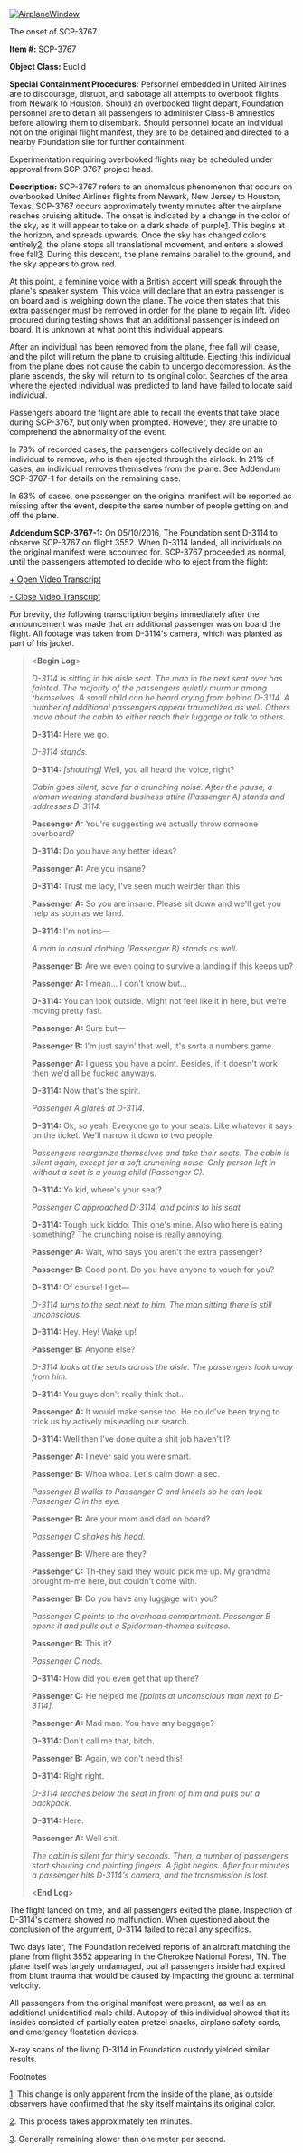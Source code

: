[![AirplaneWindow](http://scp-wiki.wdfiles.com/local--resized-images/scp-3767/AirplaneWindow/medium.jpg)](http://scp-wiki.wdfiles.com/local--files/scp-3767/AirplaneWindow)

The onset of SCP-3767

**Item #:** SCP-3767

**Object Class:** Euclid

**Special Containment Procedures:** Personnel embedded in United Airlines are to discourage, disrupt, and sabotage all attempts to overbook flights from Newark to Houston. Should an overbooked flight depart, Foundation personnel are to detain all passengers to administer Class-B amnestics before allowing them to disembark. Should personnel locate an individual not on the original flight manifest, they are to be detained and directed to a nearby Foundation site for further containment.

Experimentation requiring overbooked flights may be scheduled under approval from SCP-3767 project head.

**Description:** SCP-3767 refers to an anomalous phenomenon that occurs on overbooked United Airlines flights from Newark, New Jersey to Houston, Texas. SCP-3767 occurs approximately twenty minutes after the airplane reaches cruising altitude. The onset is indicated by a change in the color of the sky, as it will appear to take on a dark shade of purple[1](javascript:;). This begins at the horizon, and spreads upwards. Once the sky has changed colors entirely[2](javascript:;), the plane stops all translational movement, and enters a slowed free fall[3](javascript:;). During this descent, the plane remains parallel to the ground, and the sky appears to grow red.

At this point, a feminine voice with a British accent will speak through the plane's speaker system. This voice will declare that an extra passenger is on board and is weighing down the plane. The voice then states that this extra passenger must be removed in order for the plane to regain lift. Video procured during testing shows that an additional passenger is indeed on board. It is unknown at what point this individual appears.

After an individual has been removed from the plane, free fall will cease, and the pilot will return the plane to cruising altitude. Ejecting this individual from the plane does not cause the cabin to undergo decompression. As the plane ascends, the sky will return to its original color. Searches of the area where the ejected individual was predicted to land have failed to locate said individual.

Passengers aboard the flight are able to recall the events that take place during SCP-3767, but only when prompted. However, they are unable to comprehend the abnormality of the event.

In 78% of recorded cases, the passengers collectively decide on an individual to remove, who is then ejected through the airlock. In 21% of cases, an individual removes themselves from the plane. See Addendum SCP-3767-1 for details on the remaining case.

In 63% of cases, one passenger on the original manifest will be reported as missing after the event, despite the same number of people getting on and off the plane.

**Addendum SCP-3767-1:** On 05/10/2016, The Foundation sent D-3114 to observe SCP-3767 on flight 3552. When D-3114 landed, all individuals on the original manifest were accounted for. SCP-3767 proceeded as normal, until the passengers attempted to decide who to eject from the flight:

[+ Open Video Transcript](javascript:;)

[\- Close Video Transcript](javascript:;)

For brevity, the following transcription begins immediately after the announcement was made that an additional passenger was on board the flight. All footage was taken from D-3114's camera, which was planted as part of his jacket.

> <**Begin Log**\>
> 
> _D-3114 is sitting in his aisle seat. The man in the next seat over has fainted. The majority of the passengers quietly murmur among themselves. A small child can be heard crying from behind D-3114. A number of additional passengers appear traumatized as well. Others move about the cabin to either reach their luggage or talk to others._
> 
> **D-3114:** Here we go.
> 
> _D-3114 stands._
> 
> **D-3114:** _\[shouting\]_ Well, you all heard the voice, right?
> 
> _Cabin goes silent, save for a crunching noise. After the pause, a woman wearing standard business attire (Passenger A) stands and addresses D-3114._
> 
> **Passenger A:** You're suggesting we actually throw someone overboard?
> 
> **D-3114:** Do you have any better ideas?
> 
> **Passenger A:** Are you insane?
> 
> **D-3114:** Trust me lady, I've seen much weirder than this.
> 
> **Passenger A:** So you are insane. Please sit down and we'll get you help as soon as we land.
> 
> **D-3114:** I'm not ins—
> 
> _A man in casual clothing (Passenger B) stands as well._
> 
> **Passenger B:** Are we even going to survive a landing if this keeps up?
> 
> **Passenger A:** I mean… I don't know but…
> 
> **D-3114:** You can look outside. Might not feel like it in here, but we're moving pretty fast.
> 
> **Passenger A:** Sure but—
> 
> **Passenger B:** I'm just sayin' that well, it's sorta a numbers game.
> 
> **Passenger A:** I guess you have a point. Besides, if it doesn't work then we'd all be fucked anyways.
> 
> **D-3114:** Now that's the spirit.
> 
> _Passenger A glares at D-3114._
> 
> **D-3114:** Ok, so yeah. Everyone go to your seats. Like whatever it says on the ticket. We'll narrow it down to two people.
> 
> _Passengers reorganize themselves and take their seats. The cabin is silent again, except for a soft crunching noise. Only person left in without a seat is a young child (Passenger C)._
> 
> **D-3114:** Yo kid, where's your seat?
> 
> _Passenger C approached D-3114, and points to his seat._
> 
> **D-3114:** Tough luck kiddo. This one's mine. Also who here is eating something? The crunching noise is really annoying.
> 
> **Passenger A:** Wait, who says you aren't the extra passenger?
> 
> **Passenger B:** Good point. Do you have anyone to vouch for you?
> 
> **D-3114:** Of course! I got—
> 
> _D-3114 turns to the seat next to him. The man sitting there is still unconscious._
> 
> **D-3114:** Hey. Hey! Wake up!
> 
> **Passenger B:** Anyone else?
> 
> _D-3114 looks at the seats across the aisle. The passengers look away from him._
> 
> **D-3114:** You guys don't really think that…
> 
> **Passenger A:** It would make sense too. He could've been trying to trick us by actively misleading our search.
> 
> **D-3114:** Well then I've done quite a shit job haven't I?
> 
> **Passenger A:** I never said you were smart.
> 
> **Passenger B:** Whoa whoa. Let's calm down a sec.
> 
> _Passenger B walks to Passenger C and kneels so he can look Passenger C in the eye._
> 
> **Passenger B:** Are your mom and dad on board?
> 
> _Passenger C shakes his head._
> 
> **Passenger B:** Where are they?
> 
> **Passenger C:** Th-they said they would pick me up. My grandma brought m-me here, but couldn't come with.
> 
> **Passenger B:** Do you have any luggage with you?
> 
> _Passenger C points to the overhead compartment. Passenger B opens it and pulls out a Spiderman-themed suitcase._
> 
> **Passenger B:** This it?
> 
> _Passenger C nods._
> 
> **D-3114:** How did you even get that up there?
> 
> **Passenger C:** He helped me _\[points at unconscious man next to D-3114\]_.
> 
> **Passenger A:** Mad man. You have any baggage?
> 
> **D-3114:** Don't call me that, bitch.
> 
> **Passenger B:** Again, we don't need this!
> 
> **D-3114:** Right right.
> 
> _D-3114 reaches below the seat in front of him and pulls out a backpack._
> 
> **D-3114:** Here.
> 
> **Passenger A:** Well shit.
> 
> _The cabin is silent for thirty seconds. Then, a number of passengers start shouting and pointing fingers. A fight begins. After four minutes a passenger hits D-3114's camera, and the transmission is lost._
> 
> <**End Log**\>

The flight landed on time, and all passengers exited the plane. Inspection of D-3114's camera showed no malfunction. When questioned about the conclusion of the argument, D-3114 failed to recall any specifics.

Two days later, The Foundation received reports of an aircraft matching the plane from flight 3552 appearing in the Cherokee National Forest, TN. The plane itself was largely undamaged, but all passengers inside had expired from blunt trauma that would be caused by impacting the ground at terminal velocity.

All passengers from the original manifest were present, as well as an additional unidentified male child. Autopsy of this individual showed that its insides consisted of partially eaten pretzel snacks, airplane safety cards, and emergency floatation devices.

X-ray scans of the living D-3114 in Foundation custody yielded similar results.

Footnotes

[1](javascript:;). This change is only apparent from the inside of the plane, as outside observers have confirmed that the sky itself maintains its original color.

[2](javascript:;). This process takes approximately ten minutes.

[3](javascript:;). Generally remaining slower than one meter per second.